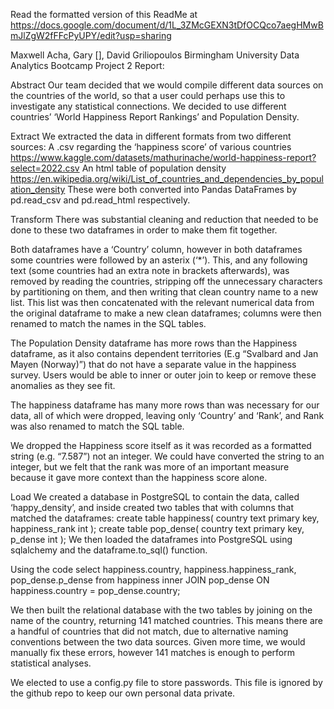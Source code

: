 Read the formatted version of this ReadMe at https://docs.google.com/document/d/1L_3ZMcGEXN3tDfOCQco7aegHMwBmJlZgW2fFFcPyUPY/edit?usp=sharing

Maxwell Acha, Gary [], David Griliopoulos
Birmingham University Data Analytics Bootcamp
Project 2 Report:

Abstract
Our team decided that we would compile different data sources on the countries of the world, so that a user could perhaps use this to investigate any statistical connections. We decided to use different countries’ ‘World Happiness Report Rankings’ and Population Density.

Extract
We extracted the data in different formats from two different sources:
A .csv regarding the ‘happiness score’ of various countries
https://www.kaggle.com/datasets/mathurinache/world-happiness-report?select=2022.csv
An html table of population density https://en.wikipedia.org/wiki/List_of_countries_and_dependencies_by_population_density 
These were both converted into Pandas DataFrames by pd.read_csv and pd.read_html respectively.

Transform
There was substantial cleaning and reduction that needed to be done to these two dataframes in order to make them fit together.

Both dataframes have a ‘Country’ column, however in both dataframes some countries were followed by an asterix (‘*’). This, and any following text (some countries had an extra note in brackets afterwards), was removed by reading the countries, stripping off the unnecessary characters by partitioning on them, and then writing that clean country name to a new list. This list was then concatenated with the relevant numerical data from the original dataframe to make a new clean dataframes; columns were then renamed to match the names in the SQL tables.

The Population Density dataframe has more rows than the Happiness dataframe, as it also contains dependent territories (E.g “Svalbard and Jan Mayen (Norway)”) that do not have a separate value in the happiness survey. Users would be able to inner or outer join to keep or remove these anomalies as they see fit. 

The happiness dataframe has many more rows than was necessary for our data, all of which were dropped, leaving only ‘Country’ and ‘Rank’, and Rank was also renamed to match the SQL table. 

We dropped the Happiness score itself as it was recorded as a formatted string (e.g. “7.587”) not an integer. We could have converted the string to an integer, but we felt that the rank was more of an important measure because it gave more context than the happiness score alone.

Load
We created a database in PostgreSQL to contain the data, called ‘happy_density’, and inside created two tables that with columns that matched the dataframes:
create table happiness( country text primary key, happiness_rank int );
create table pop_dense( country text primary key, p_dense int );
We then loaded the dataframes into PostgreSQL using sqlalchemy and the dataframe.to_sql() function.

Using the code 
select happiness.country, happiness.happiness_rank, pop_dense.p_dense 
from happiness 
inner JOIN pop_dense 
ON happiness.country = pop_dense.country;

We then built the relational database with the two tables by joining on the name of the country, returning 141 matched countries. This means there are a handful of countries that did not match, due to alternative naming conventions between the two data sources. Given more time, we would manually fix these errors, however 141 matches is enough to perform statistical analyses.

We elected to use a config.py file to store passwords. This file is ignored by the github repo to keep our own personal data private.
